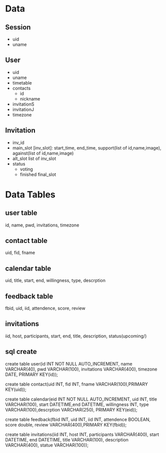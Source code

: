 # Data
## Session
+ uid
+ uname

## User
+ uid
+ uname
+ timetable
+ contacts
  + id
  + nickname
+ invitationS
+ invitationJ
+ timezone

## Invitation
+ inv_id
+ main_slot
  [inv_slot]: start_time, end_time, support(list of id,name,image), against(list of id,name,image)
+ alt_slot
  list of inv_slot
+ status
  + voting
  + finished
    final_slot


# Data Tables

## user table
id, name, pwd, invitations, timezone

## contact table
uid, fid, fname

## calendar table
uid, title, start, end, willingness, type, descrption

## feedback table
fbid, uid, iid, attendence, score, review

## invitations
iid, host, participants, start, end, title, description, status(upcoming/)



## sql create
create table user(id INT NOT NULL AUTO_INCREMENT, name VARCHAR(40), pwd VARCHAR(100), invitations VARCHAR(400), timezone DATE, PRIMARY KEY(id));

create table contact(uid INT, fid INT, fname VARCHAR(100),PRIMARY KEY(uid));

create table calendar(eid INT NOT NULL AUTO_INCREMENT, uid INT, title VARCHAR(100), start DATETIME,end DATETIME, willingness INT, type VARCHAR(100),descrption VARCHAR(250), PRIMARY KEY(eid));

create table feedback(fbid INT, uid INT, iid INT, attendence BOOLEAN, score double,  review VARCHAR(400),PRIMARY KEY(fbid));

create table invitations(iid INT, host INT, participants VARCHAR(400), start DATETIME, end DATETIME, title VARCHAR(100), description VARCHAR(400), statue VARCHAR(100));
